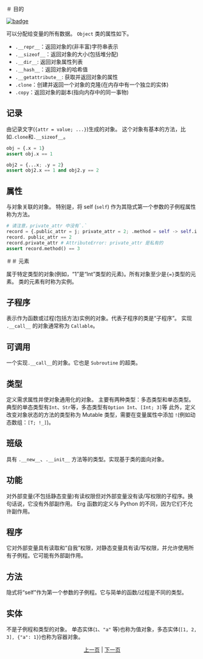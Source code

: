 ＃ 目的

[![badge](https://img.shields.io/endpoint.svg?url=https%3A%2F%2Fgezf7g7pd5.execute-api.ap-northeast-1.amazonaws.com%2Fdefault%2Fsource_up_to_date%3Fowner%3Derg-lang%26repos%3Derg%26ref%3Dmain%26path%3Ddoc/EN/syntax/25_object_system.md%26commit_hash%3D06f8edc9e2c0cee34f6396fd7c64ec834ffb5352)](https://gezf7g7pd5.execute-api.ap-northeast-1.amazonaws.com/default/source_up_to_date?owner=erg-lang&repos=erg&ref=main&path=doc/EN/syntax/25_object_system.md&commit_hash=06f8edc9e2c0cee34f6396fd7c64ec834ffb5352)

可以分配给变量的所有数据。 `Object` 类的属性如下。

* `.__repr__`：返回对象的(非丰富)字符串表示
* `.__sizeof__`：返回对象的大小(包括堆分配)
* `.__dir__`: 返回对象属性列表
* `.__hash__`：返回对象的哈希值
* `.__getattribute__`: 获取并返回对象的属性
* `.clone`：创建并返回一个对象的克隆(在内存中有一个独立的实体)
* `.copy`：返回对象的副本(指向内存中的同一事物)

## 记录

由记录文字(`{attr = value; ...}`)生成的对象。
这个对象有基本的方法，比如`.clone`和`.__sizeof__`。

```python
obj = {.x = 1}
assert obj.x == 1

obj2 = {...x; .y = 2}
assert obj2.x == 1 and obj2.y == 2
```

## 属性

与对象关联的对象。 特别是，将 self (`self`) 作为其隐式第一个参数的子例程属性称为方法。

```python
# 请注意，private_attr 中没有`.`
record = {.public_attr = j; private_attr = 2; .method = self -> self.i + 1}
record. public_attr == 2
record.private_attr # AttributeError: private_attr 是私有的
assert record.method() == 3
```

＃＃ 元素

属于特定类型的对象(例如，“1”是“Int”类型的元素)。所有对象至少是`{=}`类型的元素。
类的元素有时称为实例。

## 子程序

表示作为函数或过程(包括方法)实例的对象。代表子程序的类是“子程序”。
实现 `.__call__` 的对象通常称为 `Callable`。

## 可调用

一个实现`.__call__`的对象。它也是 `Subroutine` 的超类。

## 类型

定义需求属性并使对象通用化的对象。
主要有两种类型：多态类型和单态类型。典型的单态类型有`Int`、`Str`等，多态类型有`Option Int`、`[Int; 3]`等
此外，定义改变对象状态的方法的类型称为 Mutable 类型，需要在变量属性中添加 `!`(例如动态数组：`[T; !_]`)。

## 班级

具有 `.__new__`、`.__init__` 方法等的类型。实现基于类的面向对象。

## 功能

对外部变量(不包括静态变量)有读权限但对外部变量没有读/写权限的子程序。换句话说，它没有外部副作用。
Erg 函数的定义与 Python 的不同，因为它们不允许副作用。

## 程序

它对外部变量具有读取和“自我”权限，对静态变量具有读/写权限，并允许使用所有子例程。它可能有外部副作用。

## 方法

隐式将“self”作为第一个参数的子例程。它与简单的函数/过程是不同的类型。

## 实体

不是子例程和类型的对象。
单态实体(`1`、`"a"` 等)也称为值对象，多态实体(`[1, 2, 3], {"a": 1}`)也称为容器对象。

<p align='center'>
    <a href='./24_module.md'>上一页</a> | <a href='./26_pattern_matching.md'>下一页</a>
</p>